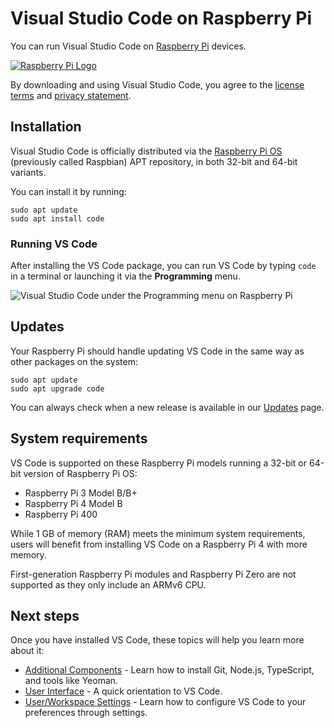 Visual Studio Code on Raspberry Pi
==================================

You can run Visual Studio Code on [Raspberry Pi](https://www.raspberrypi.org) devices.

[![Raspberry Pi Logo](images/raspberry-pi-os/RPi-Logo-Landscape-Reg-SCREEN.png)](https://www.raspberrypi.org)

By downloading and using Visual Studio Code, you agree to the [license terms](https://code.visualstudio.com/license) and [privacy statement](https://go.microsoft.com/fwlink/?LinkID=528096&clcid=0x409).

Installation
------------

Visual Studio Code is officially distributed via the [Raspberry Pi OS](https://www.raspberrypi.org/software/operating-systems) (previously called Raspbian) APT repository, in both 32-bit and 64-bit variants.

You can install it by running:

    sudo apt update
    sudo apt install code

### Running VS Code

After installing the VS Code package, you can run VS Code by typing `code` in a terminal or launching it via the **Programming** menu.

![Visual Studio Code under the Programming menu on Raspberry Pi](images/raspberry-pi-os/vscode-under-programming.jpg)

Updates
-------

Your Raspberry Pi should handle updating VS Code in the same way as other packages on the system:

    sudo apt update
    sudo apt upgrade code

You can always check when a new release is available in our [Updates](/updates) page.

System requirements
-------------------

VS Code is supported on these Raspberry Pi models running a 32-bit or 64-bit version of Raspberry Pi OS:

-   Raspberry Pi 3 Model B/B+
-   Raspberry Pi 4 Model B
-   Raspberry Pi 400

While 1 GB of memory (RAM) meets the minimum system requirements, users will benefit from installing VS Code on a Raspberry Pi 4 with more memory.

First-generation Raspberry Pi modules and Raspberry Pi Zero are not supported as they only include an ARMv6 CPU.

Next steps
----------

Once you have installed VS Code, these topics will help you learn more about it:

-   [Additional Components](/docs/setup/additional-components.md) - Learn how to install Git, Node.js, TypeScript, and tools like Yeoman.
-   [User Interface](/docs/getstarted/userinterface.md) - A quick orientation to VS Code.
-   [User/Workspace Settings](/docs/getstarted/settings.md) - Learn how to configure VS Code to your preferences through settings.
